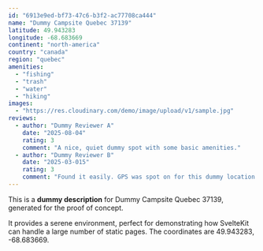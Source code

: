 ```yaml
---
id: "6913e9ed-bf73-47c6-b3f2-ac77708ca444"
name: "Dummy Campsite Quebec 37139"
latitude: 49.943283
longitude: -68.683669
continent: "north-america"
country: "canada"
region: "quebec"
amenities:
  - "fishing"
  - "trash"
  - "water"
  - "hiking"
images:
  - "https://res.cloudinary.com/demo/image/upload/v1/sample.jpg"
reviews:
  - author: "Dummy Reviewer A"
    date: "2025-08-04"
    rating: 3
    comment: "A nice, quiet dummy spot with some basic amenities."
  - author: "Dummy Reviewer B"
    date: "2025-03-015"
    rating: 3
    comment: "Found it easily. GPS was spot on for this dummy location."
---
```


This is a **dummy description** for Dummy Campsite Quebec 37139, generated for the proof of concept.

It provides a serene environment, perfect for demonstrating how SvelteKit can handle a large number of static pages. The coordinates are 49.943283, -68.683669.
